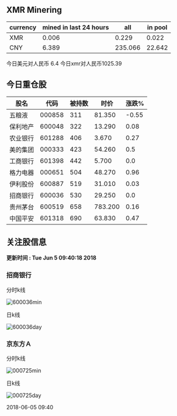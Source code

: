 ## XMR Minering

|currency|mined in last 24 hours|all|in pool|
|---|---|---|---|
|XMR|0.006|0.229|0.022|
|CNY|6.389|235.066|22.642|

今日美元对人民币 6.4	今日xmr对人民币1025.39


## 今日重仓股 

|股名|代码|被持数|时价|涨跌%|
|---|---|---|---|---|
|五粮液|000858|311|81.350|-0.55|
|保利地产|600048|322|13.290|0.08|
|农业银行|601288|406|3.670|0.27|
|美的集团|000333|423|54.260|0.5|
|工商银行|601398|442|5.700|0.0|
|格力电器|000651|504|48.270|0.96|
|伊利股份|600887|519|31.010|0.03|
|招商银行|600036|530|29.250|0.0|
|贵州茅台|600519|658|783.200|0.16|
|中国平安|601318|690|63.830|0.47|

## 关注股信息
**更新时间 : Tue Jun  5 09:40:18 2018**
### 招商银行 
分时k线

![600036min](http://image.sinajs.cn/newchart/min/n/sh600036.gif)

日k线

![600036day](http://image.sinajs.cn/newchart/daily/n/sh600036.gif)

### 京东方Ａ 
分时k线

![000725min](http://image.sinajs.cn/newchart/min/n/sz000725.gif)

日k线

![000725day](http://image.sinajs.cn/newchart/daily/n/sz000725.gif)

2018-06-05 09:40